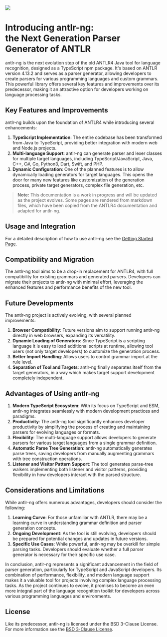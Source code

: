 <div id="logoBox">
    <img src="/images/antlr-ng-logo2.svg" class="logo"></img>
    <h1>Introducing <span class="antlrng">antlr-ng</span>:<br />
    the Next Generation Parser Generator of ANTLR</h1>
</div>


<span class="antlrng">antlr-ng</span> is the next evolution step of the old ANTLR4 Java tool for language recognition, designed as a TypeScript npm package. It's based on ANTLR version 4.13.2 and serves as a parser generator, allowing developers to create parsers for various programming languages and custom grammars. This powerful library offers several key features and improvements over its predecessor, making it an attractive option for developers working on language processing tasks.

## Key Features and Improvements

<span class="antlrng">antlr-ng</span> builds upon the foundation of ANTLR4 while introducing several enhancements:

1. **TypeScript Implementation**: The entire codebase has been transformed from Java to TypeScript, providing better integration with modern web and Node.js projects.
2. **Multi-language Support**: <span class="antlrng">antlr-ng</span> can generate parser and lexer classes for multiple target languages, including TypeScript/JavaScript, Java, C++, C#, Go, Python3, Dart, Swift, and PHP.
3. **Dynamic Configuration**: One of the planned features is to allow dynamically loading generators for target languages. This opens the door for many new features like customization of the generation process, private target generators, complex file generation, etc.

> **Note:** This documentation is a work in progress and will be updated as the project evolves. Some pages are rendered from markdown files, which have been copied from the ANTLR4 documentation and adapted for <span class="antlrng">antlr-ng</span>.

## Usage and Integration

For a detailed description of how to use <span class="antlrng">antlr-ng</span> see the [Getting Started Page](/getting-started).

## Compatibility and Migration

The <span class="antlrng">antlr-ng</span> tool aims to be a drop-in replacement for ANTLR4, with full compatibility for existing grammars and generated parsers. Developers can migrate their projects to <span class="antlrng">antlr-ng</span> with minimal effort, leveraging the enhanced features and performance benefits of the new tool.

## Future Developments

The <span class="antlrng">antlr-ng</span> project is actively evolving, with several planned improvements:

1. **Browser Compatibility**: Future versions aim to support running <span class="antlrng">antlr-ng</span> directly in web browsers, expanding its versatility.
2. **Dynamic Loading of Generators**: Since TypeScript is a scripting language it is easy to load additional scripts at runtime, allowing tool users (not only target developers) to customize the generation process.
3. **Better Import Handling**: Allows users to control grammar import at the rule level.
4. **Separation of Tool and Targets**: <span class="antlrng">antlr-ng</span> finally separates itself from the target generators, in a way which makes target support development completely independent.

## Advantages of Using <span class="antlrng">antlr-ng</span>

1. **Modern TypeScript Ecosystem**: With its focus on TypeScript and ESM, <span class="antlrng">antlr-ng</span> integrates seamlessly with modern development practices and paradigms.
2. **Productivity**: The <span class="antlrng">antlr-ng</span> tool significantly enhances developer productivity by simplifying the process of creating and maintaining parsers for evolving languages or formats.
3. **Flexibility**: The multi-language support allows developers to generate parsers for various target languages from a single grammar definition.
4. **Automatic Parse Tree Generation**: <span class="antlrng">antlr-ng</span> automatically generates parse trees, saving developers from manually augmenting grammars with tree construction operations.
5. **Listener and Visitor Pattern Support**: The tool generates parse-tree walkers implementing both listener and visitor patterns, providing flexibility in how developers interact with the parsed structure.

## Considerations and Limitations

While <span class="antlrng">antlr-ng</span> offers numerous advantages, developers should consider the following:

1. **Learning Curve**: For those unfamiliar with ANTLR, there may be a learning curve in understanding grammar definition and parser generation concepts.
2. **Ongoing Development**: As the tool is still evolving, developers should be prepared for potential changes and updates in future versions.
3. **Specific Use Cases**: While powerful, <span class="antlrng">antlr-ng</span> may be overkill for simple parsing tasks. Developers should evaluate whether a full parser generator is necessary for their specific use case.

In conclusion, <span class="antlrng">antlr-ng</span> represents a significant advancement in the field of parser generation, particularly for TypeScript and JavaScript developers. Its combination of performance, flexibility, and modern language support makes it a valuable tool for projects involving complex language processing tasks. As the project continues to evolve, it promises to become an even more integral part of the language recognition toolkit for developers across various programming languages and environments.

## License

Like its predecessor, <span class="antlrng">antlr-ng</span> is licensed under the BSD 3-Clause License. For more information see the [BSD 3-Clause License](https://opensource.org/licenses/BSD-3-Clause).
